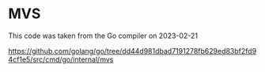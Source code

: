 # MVS

This code was taken from the Go compiler on 2023-02-21

https://github.com/golang/go/tree/dd44d981dbad7191278fb629ed83bf2fd94cf1e5/src/cmd/go/internal/mvs

